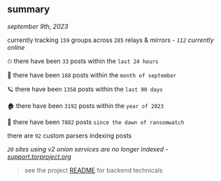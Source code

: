 
## summary
_september 9th, 2023_

currently tracking `159` groups across `285` relays & mirrors - _`112` currently online_

⏲ there have been `33` posts within the `last 24 hours`

🦈 there have been `168` posts within the `month of september`

🪐 there have been `1358` posts within the `last 90 days`

🏚 there have been `3192` posts within the `year of 2023`

🦕 there have been `7882` posts `since the dawn of ransomwatch`

there are `92` custom parsers indexing posts

_`20` sites using v2 onion services are no longer indexed - [support.torproject.org](https://support.torproject.org/onionservices/v2-deprecation/)_

> see the project [README](https://github.com/joshhighet/ransomwatch#ransomwatch--) for backend technicals
